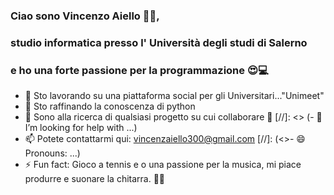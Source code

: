 ### Ciao sono Vincenzo Aiello 👋🏽,
### studio informatica presso l' Università degli studi di Salerno
### e ho una forte passione per la programmazione 😍💻

- 🔭 Sto lavorando su una piattaforma social per gli Universitari..."Unimeet"
- 🌱 Sto raffinando la conoscenza di python
- 👯 Sono alla ricerca di qualsiasi progetto su cui collaborare 🤣
[//]: <> (- 🤔 I’m looking for help with ...)
- 📫 Potete contattarmi qui: vincenzaiello300@gmail.com
[//]: (<>- 😄 Pronouns: ...)
- ⚡ Fun fact: Gioco a tennis e o una passione per la musica,
                mi piace produrre e suonare la chitarra. 🎸🎾

